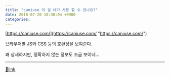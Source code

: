 ```yaml
---
title: "caniuse 이 걸 내가 사용 할 수 있나요?"
date: 2018-07-20 10:30:04 +0900
categories: 
---
```

  

[https://caniuse.com/](https://caniuse.com/ "https://caniuse.com/")  


브라우저별 JS와 CSS 등의 호환성을 보여준다.

꽤 상세하지만, 정확하지 않는 정보도 조금 보이네...



  ***
[🔗link](http://www.mins01.com/mh/tech/read/1176)